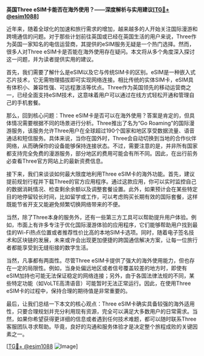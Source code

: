 **英国Three eSIM卡能否在海外使用？——深度解析与实用建议[[TG💪+ @esim1088](https://t.me/s/esim1088)]**

近年来，随着全球化的加速和旅行需求的增加，越来越多的人开始关注国际漫游和跨境通信的问题。对于那些计划前往英国或已经在英国生活的用户来说，Three作为英国一家知名的电信运营商，其提供的eSIM服务无疑是一个热门选择。然而，很多人对Three eSIM卡是否能在海外使用存在疑问。本文将从多个角度深入探讨这一问题，并为读者提供实用的建议。

首先，我们需要了解什么是eSIM以及它与传统SIM卡的区别。eSIM是一种嵌入式芯片技术，它无需物理插拔即可实现网络连接。相比传统的实体SIM卡，eSIM具有体积小、兼容性强、可远程激活等优点。Three作为英国领先的移动运营商之一，已经全面支持eSIM技术，这意味着用户可以通过在线方式轻松开通和管理自己的手机套餐。

那么，回到核心问题：Three eSIM卡是否可以在海外使用？答案是肯定的，但具体情况需要根据不同的场景进行分析。Three推出了名为“Go Roaming”的国际漫游服务，该服务允许Three用户在全球超过190个国家和地区享受数据流量、语音通话和短信服务。具体来说，当你在国外时，Three会自动切换到当地的合作伙伴网络，从而确保你的设备能够保持连接状态。不过，需要注意的是，并非所有国家都支持完全免费的漫游服务，部分地区的费用可能会有所不同。因此，在出行前务必查看Three官方网站上的最新资费信息。

接下来，我们来谈谈如何最大限度地利用Three eSIM卡的海外功能。首先，建议提前规划行程并下载Three的官方应用程序。通过这款应用，你可以实时监控自己的数据消耗情况、检查剩余余额以及调整套餐设置。此外，如果预计会在某些特定目的地停留较长时间，比如留学或工作，可以考虑购买长期有效的国际套餐，这样既能节省开支又能避免频繁切换网络带来的不便。

当然，除了Three本身的服务外，还有一些第三方工具可以帮助提升用户体验。例如，市面上有许多专注于优化国际漫游体验的应用程序，它们能够帮助用户找到最佳的Wi-Fi热点位置或者推荐性价比高的本地SIM卡选项。同时，随着电子签名技术和区块链的发展，未来或许会出现更加便捷的跨国通信解决方案，让每一位旅行者都能享受到无缝衔接的数字生活。

当然，凡事都有两面性。尽管Three eSIM卡提供了强大的海外使用能力，但也存在一定的局限性。例如，当身处偏远地区或者信号覆盖较差的地方时，即使有eSIM加持也可能无法保证稳定的网络连接；另外，由于各国法律法规的不同，某些特定功能（如VoLTE高清语音）可能暂时无法正常运行。因此，在使用Three eSIM卡的过程中，保持合理的期待值是非常重要的。

最后，让我们总结一下本文的核心观点：Three eSIM卡确实具备较强的海外适用性，只要合理规划并充分利用现有资源，完全可以满足大多数用户的日常需求。当然，如果你希望获得更详细的信息或者遇到任何技术难题，都可以随时联系Three客服团队寻求帮助。毕竟，良好的沟通和服务体验才是决定整个旅程成败的关键因素之一。

[[TG💪+ @esim1088](https://t.me/s/esim1088) ![Image](https://i.postimg.cc/4NQfJmqS/Snipaste-2025-05-13-00-14-12.png)]
